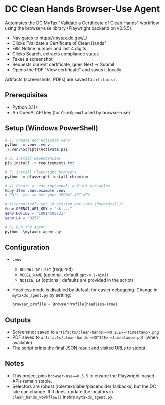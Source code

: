 # DC Clean Hands Browser-Use Agent

Automates the DC MyTax "Validate a Certificate of Clean Hands" workflow using the browser-use library (Playwright backend on v0.5.5).

- Navigates to https://mytax.dc.gov/_/
- Clicks "Validate a Certificate of Clean Hands"
- Fills Notice number and last 4 digits
- Clicks Search, extracts compliance status
- Takes a screenshot
- Requests current certificate, goes Next → Submit
- Opens the PDF "View certificate" and saves it locally

Artifacts (screenshots, PDFs) are saved to `artifacts/`.

## Prerequisites
- Python 3.11+
- An OpenAI API key (for `ChatOpenAI` used by browser-use)

## Setup (Windows PowerShell)
```powershell
# 1) Create and activate venv
python -m venv .venv
.\.venv\Scripts\Activate.ps1

# 2) Install dependencies
pip install -r requirements.txt

# 3) Install Playwright browsers
python -m playwright install chromium

# 4) Create a .env (optional) and set variables
Copy-Item .env.example .env
# Edit .env to put your OPENAI_API_KEY

# Alternatively set in-session env vars (PowerShell):
$env:OPENAI_API_KEY = "sk-..."
$env:NOTICE = "L0014500721"
$env:L4 = "0257"

# 5) Run the agent
python .\mytaxdc_agent.py
```

## Configuration
- `.env`:
  - `OPENAI_API_KEY` (required)
  - `MODEL_NAME` (optional, default `gpt-4.1-mini`)
  - `NOTICE`, `L4` (optional; defaults are provided in the script)

- Headless mode is disabled by default for easier debugging. Change in `mytaxdc_agent.py` by setting:
  ```python
  browser_profile = BrowserProfile(headless=True)
  ```

## Outputs
- Screenshot saved to `artifacts/clean-hands-<NOTICE>-<timestamp>.png`
- PDF saved to `artifacts/clean-hands-<NOTICE>-<timestamp>.pdf` (when available)
- The script prints the final JSON result and visited URLs to stdout.

## Notes
- This project pins `browser-use==0.5.5` to ensure the Playwright-based APIs remain stable.
- Selectors are robust (role/text/label/placeholder fallbacks) but the DC site can change. If it does, update the locators in `clean_hands_workflow()` inside `mytaxdc_agent.py`.
